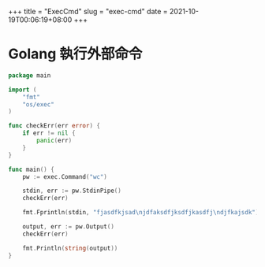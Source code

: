 +++
title = "ExecCmd"
slug = "exec-cmd"
date = 2021-10-19T00:06:19+08:00
+++

# Golang 執行外部命令
```go
package main

import (
	"fmt"
	"os/exec"
)

func checkErr(err error) {
	if err != nil {
		panic(err)
	}
}

func main() {
	pw := exec.Command("wc")

	stdin, err := pw.StdinPipe()
	checkErr(err)

	fmt.Fprintln(stdin, "fjasdfkjsad\njdfaksdfjksdfjkasdfj\ndjfkajsdk")

	output, err := pw.Output()
	checkErr(err)

	fmt.Println(string(output))
}
```
